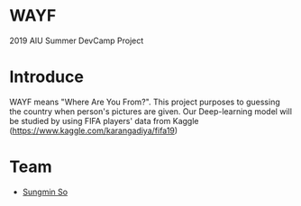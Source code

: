 # WAYF
2019 AIU Summer DevCamp Project

# Introduce
WAYF means "Where Are You From?". 
This project purposes to guessing the country when person's pictures are given.
Our Deep-learning model will be studied by using FIFA players' data from Kaggle (https://www.kaggle.com/karangadiya/fifa19)

# Team
  * [Sungmin So](https://github.com/SungminSo)
